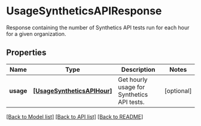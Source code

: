 # UsageSyntheticsAPIResponse

Response containing the number of Synthetics API tests run for each hour for a given organization.

## Properties
Name | Type | Description | Notes
------------ | ------------- | ------------- | -------------
**usage** | [**[UsageSyntheticsAPIHour]**](UsageSyntheticsAPIHour.md) | Get hourly usage for Synthetics API tests. | [optional] 

[[Back to Model list]](README.md#documentation-for-models) [[Back to API list]](README.md#documentation-for-api-endpoints) [[Back to README]](README.md)



